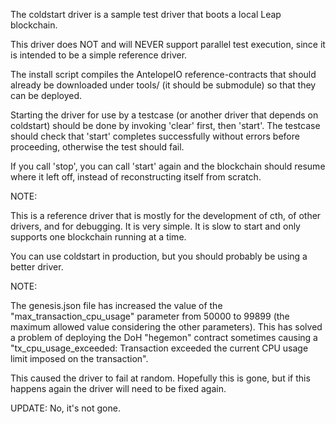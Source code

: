 
The coldstart driver is a sample test driver that boots a local Leap blockchain.

This driver does NOT and will NEVER support parallel test execution, since it is intended to be a simple reference driver.

The install script compiles the AntelopeIO reference-contracts that should already be downloaded under tools/ (it should be submodule) so that they can be deployed.

Starting the driver for use by a testcase (or another driver that depends on coldstart) should be done by invoking 'clear' first, then 'start'. The testcase should check that 'start' completes successfully without errors before proceeding, otherwise the test should fail.

If you call 'stop', you can call 'start' again and the blockchain should resume where it left off, instead of reconstructing itself from scratch.

NOTE:

This is a reference driver that is mostly for the development of cth, of other drivers, and for debugging. It is very simple. It is slow to start and only supports one blockchain running at a time.

You can use coldstart in production, but you should probably be using a better driver.

NOTE:

The genesis.json file has increased the value of the "max_transaction_cpu_usage" parameter from 50000 to 99899 (the maximum allowed value considering the other parameters). This has solved a problem of deploying the DoH "hegemon" contract sometimes causing a "tx_cpu_usage_exceeded: Transaction exceeded the current CPU usage limit imposed on the transaction".

This caused the driver to fail at random. Hopefully this is gone, but if this happens again the driver will need to be fixed again.

UPDATE: No, it's not gone.

